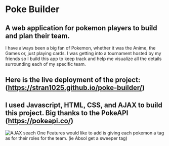 # Poke Builder
## A web application for pokemon players to build and plan their team.
I have always been a big fan of Pokemon, whether it was the Anime, the Games or, just playing cards. I was getting into a tournament hosted by my friends so I build this app to keep track and help me visualize all the details surrounding each of my specific team.
## Here is the live deployment of the project: (https://stran1025.github.io/poke-builder/)
## I used Javascript, HTML, CSS, and AJAX to build this project. Big thanks to the PokeAPI (https://pokeapi.co/)
![AJAX seach](https://user-images.githubusercontent.com/97194085/173706715-74d4d26d-38d0-4c2c-836b-3386b813b08c.gif)
One Features would like to add is giving each pokemon a tag as for their roles for the team. (ie Absol get a sweeper tag)
